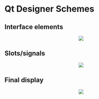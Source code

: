 # Qt Designer Schemes

## Interface elements

<p align="center">
<img src="https://github.com/RogerCL24/IDI/assets/90930371/51804a8d-1a9a-4764-8aaa-7b456ab290b9"/>
</p>


## Slots/signals

<p align="center">
<img src="https://github.com/RogerCL24/IDI/assets/90930371/b0ba8e14-ab08-45c2-821f-7bb835280f06"/>
</p>

## Final display

<p align="center">
<img src="https://github.com/RogerCL24/IDI/assets/90930371/8febc8da-0913-4f8f-957e-0b77afd0fde9"/>
</p>
